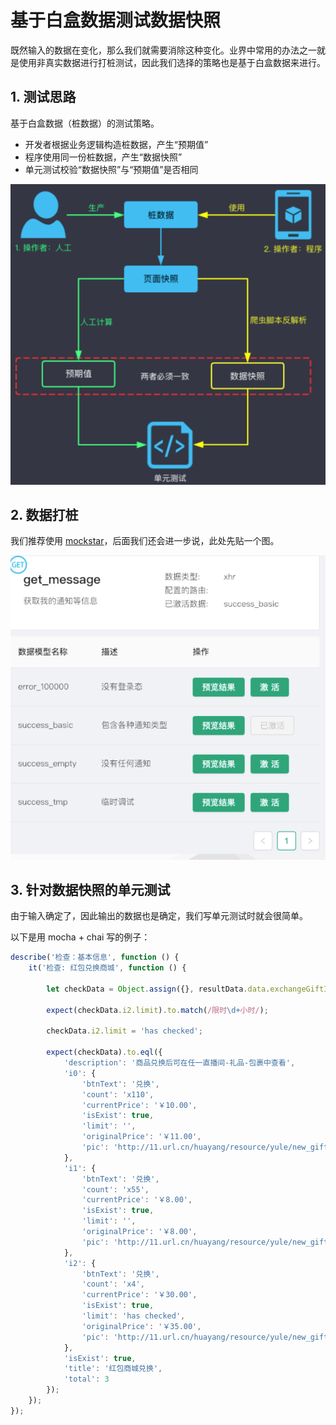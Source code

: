 # 基于白盒数据测试数据快照

既然输入的数据在变化，那么我们就需要消除这种变化。业界中常用的办法之一就是使用非真实数据进行打桩测试，因此我们选择的策略也是基于白盒数据来进行。

## 1. 测试思路

基于白盒数据（桩数据）的测试策略。

- 开发者根据业务逻辑构造桩数据，产生“预期值”
- 程序使用同一份桩数据，产生“数据快照”
- 单元测试校验“数据快照”与“预期值”是否相同

![](./img/test-by-mock-solution.png)

## 2. 数据打桩

我们推荐使用 [mockstar](https://github.com/mockstarjs/mockstar)，后面我们还会进一步说，此处先贴一个图。

![](./img/test-by-mock-mockstar.png)


## 3. 针对数据快照的单元测试

由于输入确定了，因此输出的数据也是确定，我们写单元测试时就会很简单。

以下是用 mocha + chai 写的例子：

```javascript
describe('检查：基本信息', function () {
    it('检查: 红包兑换商城', function () {

        let checkData = Object.assign({}, resultData.data.exchangeGiftInfo);

        expect(checkData.i2.limit).to.match(/限时\d+小时/);

        checkData.i2.limit = 'has checked';

        expect(checkData).to.eql({
            'description': '商品兑换后可在任一直播间-礼品-包裹中查看',
            'i0': {
                'btnText': '兑换',
                'count': 'x110',
                'currentPrice': '￥10.00',
                'isExist': true,
                'limit': '',
                'originalPrice': '￥11.00',
                'pic': 'http://11.url.cn/huayang/resource/yule/new_gift/ilivenew/memeda91.png'
            },
            'i1': {
                'btnText': '兑换',
                'count': 'x55',
                'currentPrice': '￥8.00',
                'isExist': true,
                'limit': '',
                'originalPrice': '￥8.00',
                'pic': 'http://11.url.cn/huayang/resource/yule/new_gift/ilivenew/ainio91.png'
            },
            'i2': {
                'btnText': '兑换',
                'count': 'x4',
                'currentPrice': '￥30.00',
                'isExist': true,
                'limit': 'has checked',
                'originalPrice': '￥35.00',
                'pic': 'http://11.url.cn/huayang/resource/yule/new_gift/ilivenew/xianhua91.png'
            },
            'isExist': true,
            'title': '红包商城兑换',
            'total': 3
        });
    });
});
```